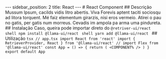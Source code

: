 --- sidebar_position: 2 title: React --- # React Component ##
Descrição Mussum Ipsum, cacilds vidis litro abertis. Viva Forevis aptent taciti
sociosqu ad litora torquent. Mé faiz elementum girarzis, nisi eros vermeio.
Atirei o pau no gatis, per gatis num morreus. Cevadis im ampola pa arma uma
pindureta. ## Instalação Caso, queira pode importar direto do
`@retriver-ui/react` ```shell npm install @llama-ui/react ``` ```shell yarn
add @llama-ui/react ``` ## Utilização ```tsx // app.tsx import React from
'react' import { RetrieverProvider, React } from '@llama-ui/react' //
import Flex from '@llama-ui/react' const App = () => { return (
<COMPONENT% />
) } export default App ```